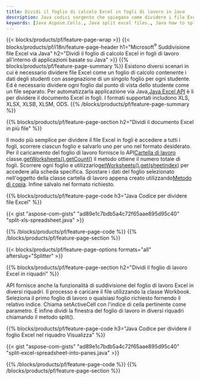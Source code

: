 ```yaml
---
title: Dividi il foglio di calcolo Excel in fogli di lavoro in Java
description: Java codici sorgente che spiegano come dividere i file Excel Microsoft in più documenti utilizzando la libreria Excel Java
keywords: [Java Aspose.Cells., Java split excel files., Java how to split excel files into multiple files., Java excel splitter., Java split Cell., Cell splitter using Java]
---
```

{{< blocks/products/pf/feature-page-wrap >}}
{{< blocks/products/pf/i18n/feature-page-header h1="Microsoft<sup>&reg;</sup> Suddivisione file Excel via Java" h2="Dividi il foglio di calcolo Excel in fogli di lavoro all\'interno di applicazioni basate su Java" >}}
{{% blocks/products/pf/feature-page-summary %}}
Esistono diversi scenari in cui è necessario dividere file Excel come un foglio di calcolo contenente i dati degli studenti con assegnazione di un singolo foglio per ogni studente. Ed è necessario dividere ogni foglio dal punto di vista dello studente come un file separato. Per automatizzarla applicazione via Java,[Java Excel API](/cells/it/java/) è lì per dividere il documento Excel in fogli. I formati supportati includono XLS, XLSX, XLSB, XLSM, ODS.
{{% /blocks/products/pf/feature-page-summary %}}

{{% blocks/products/pf/feature-page-section h2="Dividi il documento Excel in più file" %}}

 Il modo più semplice per dividere il file Excel in fogli è accedere a tutti i fogli, scorrere ciascun foglio e salvarlo uno per uno nel formato desiderato. Per il caricamento del foglio di lavoro fornisce lo API[Cartella di lavoro](https://reference.aspose.com/cells/java/com.aspose.cells/Workbook) classe.[getWorksheets().getCount()](https://reference.aspose.com/cells/java/com.aspose.cells/worksheetcollection#Count) il metodo ottiene il numero totale di fogli. Scorrere ogni foglio e utilizzarlo[getWorksheets().get(sheetindex)](https://reference.aspose.com/cells/java/com.aspose.cells/worksheetcollection#get) per accedere alla scheda specifica. Spostare i dati del foglio selezionato nell'oggetto della classe cartella di lavoro appena creato utilizzando[Metodo di copia](https://reference.aspose.com/cells/java/com.aspose.cells/workbook#copy(com.aspose.cells.Workbook)). Infine salvalo nel formato richiesto.

{{% blocks/products/pf/feature-page-code h3="Java Codice per dividere file Excel" %}}

{{< gist "aspose-com-gists" "ad89e1c7bdb5a4c72f65aae895d95c40" "split-xls-spreadsheet.java" >}}

{{% /blocks/products/pf/feature-page-code %}}
{{% /blocks/products/pf/feature-page-section %}}

{{< blocks/products/pf/feature-page-options formats="all" afterslug="Splitter" >}}

{{% blocks/products/pf/feature-page-section h2="Dividi il foglio di lavoro Excel in riquadri" %}}

API fornisce anche la funzionalità di suddivisione del foglio di lavoro Excel in diversi riquadri. Il processo è caricare il file utilizzando la classe Workbook. Seleziona il primo foglio di lavoro o qualsiasi foglio richiesto fornendo il relativo indice. Chiama setActiveCell con l'indice di cella pertinente come parametro. E infine dividi la finestra del foglio di lavoro in diversi riquadri chiamando il metodo split().

{{% blocks/products/pf/feature-page-code h3="Java Codice per dividere il foglio Excel nel riquadro Visualizza" %}}

{{< gist "aspose-com-gists" "ad89e1c7bdb5a4c72f65aae895d95c40" "split-excel-spreadsheet-into-panes.java" >}}

{{% /blocks/products/pf/feature-page-code %}}
{{% /blocks/products/pf/feature-page-section %}}
